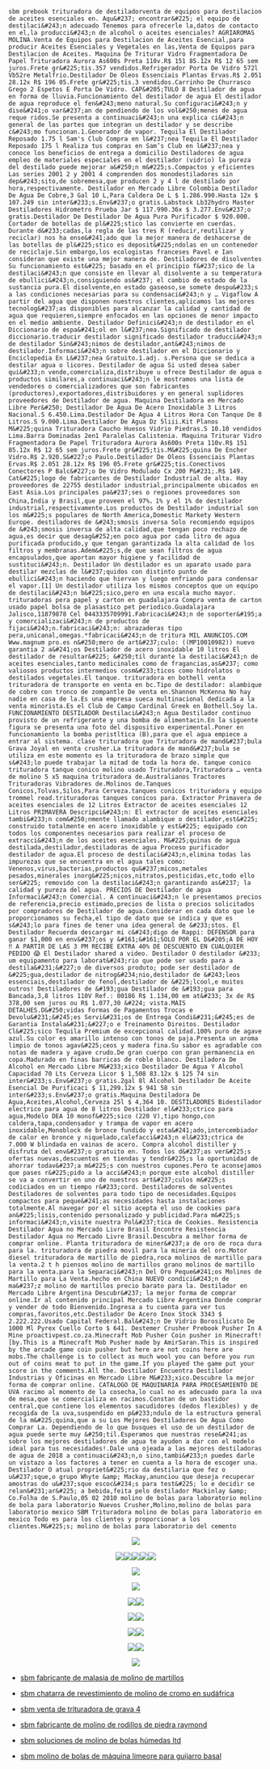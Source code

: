
```
sbm prebook trituradora de destiladorventa de equipos para destilacion de aceites esenciales en. Aqu&#237; encontrar&#225; el equipo de destilaci&#243;n adecuado Tenemos para ofrecerle la,datos de contacto en el,la producci&#243;n de alcohol o aceites esenciales? AGRIAROMAS MOLINA.Venta de Equipos para Destilacion de Aceites Esencial,para producir Aceites Esenciales y Vegetales en las,Venta de Equipos para Destilacion de Aceites. Maquina De Triturar Vidro Fragmentadora De Papel Trituradora Aurora As600s Preta 110v.R$ 151 85.12x R$ 12 65 sem juros.Frete gr&#225;tis.357 vendidos.Refrigerador Porta De Vidro 572l Vb52re Metalfrio.Destilador De Oleos Essenciais Plantas Ervas.R$ 2.051 28.12x R$ 196 05.Frete gr&#225;tis.3 vendidos.Carrinho De Churrasco Grego 2 Espetos E Porta De Vidro. CAP&#205;TULO 8 Destilador de agua en forma de lluvia.Funcionamiento del destilador de agua El destilador de agua reproduce el fen&#243;meno natural.Su configuraci&#243;n y dise&#241;o var&#237;an de pendiendo de los vol&#250;menes de agua reque ridos.Se presenta a continuaci&#243;n una explica ci&#243;n general de las partes que integran un destilador y se describe c&#243;mo funcionan.1.Generador de vapor. Tequila El Destilador Reposado 1.75 l Sam's Club Compra en l&#237;nea Tequila El Destilador Reposado 175 l Realiza tus compras en Sam’s Club en l&#237;nea y conoce los beneficios de entrega a domicilio Destiladores de agua empleo de materiales especiales en el destilador (vidrio) la pureza del destilado puede mejorar a&#250;n m&#225;s.Compactos y eficientes Las series 2001 2 y 2001 4 comprenden dos monodestiladores sin dep&#243;sito,de sobremesa,que producen 2 y 4 l de destilado por hora,respectivamente. Destilador en Mercado Libre Colombia Destilador De Agua De Cobre,3 Gal 10 L,Para Caldera De L $ 1.286.990.Hasta 12x $ 107.249 sin inter&#233;s.Env&#237;o gratis.Labstock Lb32hydro Master Destiladores Hidrometro Prueba Jar $ 117.990.36x $ 3.277.Env&#237;o gratis.Destilador De Destilador De Agua Pura Purificador $ 920.000. Cortador de botellas de pl&#225;stico las convierte en cuerdas. Durante d&#233;cadas,la regla de las tres R (reducir,reutilizar y reciclar) nos ha ense&#241;ado que la mejor manera de deshacerse de las botellas de pl&#225;stico es deposit&#225;ndolas en un contenedor de reciclaje.Sin embargo,los ecologistas franceses Pavel e Ian consideran que existe una mejor manera de. Destiladores de disolventes Su funcionamiento est&#225; basado en el principio f&#237;sico de la destilaci&#243;n que consiste en llevar al disolvente a su temperatura de ebullici&#243;n,consiguiendo as&#237; el cambio de estado de la sustancia pura.El disolvente,en estado gaseoso,se somete despu&#233;s a las condiciones necesarias para su condensaci&#243;n y … Vigaflow A partir del agua que disponen nuestros clientes,aplicamos las mejores tecnolog&#237;as disponibles para alcanzar la calidad y cantidad de agua que requieren,siempre enfocados en las opciones de menor impacto en el medio ambiente. Destilador Definici&#243;n de destilador en el Diccionario de espa&#241;ol en l&#237;nea.Significado de destilador diccionario.traducir destilador significado destilador traducci&#243;n de destilador Sin&#243;nimos de destilador,ant&#243;nimos de destilador.Informaci&#243;n sobre destilador en el Diccionario y Enciclopedia En L&#237;nea Gratuito.1.adj. s.Persona que se dedica a destilar agua o licores. Destilador de agua Si usted desea saber qui&#233;n vende,comercializa,distribuye u ofrece Destilador de agua o productos similares,a continuaci&#243;n le mostramos una lista de vendedores o comercializadores que son fabricantes (productores),exportadores,distribuidores y en general suplidores proveedores de Destilador de agua. Maquina Destiladora en Mercado Libre Per&#250; Destilador De Agua De Acero Inoxidable 3 Litros Nacional.S 6.450.Lima.Destilador De Agua 4 Litros Hora Con Tanque De 8 Litros.S 9.000.Lima.Destilador De Agua Dz 5liii.Kit Planos M&#225;quina Trituradora Caucho Huesos Vidrio Piedras.S 10.10 vendidos Lima.Barra Dominadas 2en1 Paralelas Calistenia. Maquina Triturar Vidro Fragmentadora De Papel Trituradora Aurora As600s Preta 110v.R$ 151 85.12x R$ 12 65 sem juros.Frete gr&#225;tis.M&#225;quina De Encher Vidro.R$ 2.920.S&#227;o Paulo.Destilador De Oleos Essenciais Plantas Ervas.R$ 2.051 28.12x R$ 196 05.Frete gr&#225;tis.Conectivos Conectores P Balc&#227;o De Vidro Modulado Cx 200 P&#231;.R$ 149. Cat&#225;logo de fabricantes de Destilador Industrial de alta. Hay proveedores de 22755 destilador industrial,principalmente ubicados en East Asia.Los principales pa&#237;ses o regiones proveedores son China,India y Brasil,que proveen el 97%，1% y el 1% de destilador industrial,respectivamente.Los productos de Destilador industrial son los m&#225;s populares de North America,Domestic Markety Western Europe. destiladores de &#243;smosis inversa Solo recomiendo equipos de &#243;smosis inversa de alta calidad,que tengan poco rechazo de agua,es decir que desag&#252;en poco agua por cada litro de agua purificada producido,y que tengan garantizada la alta calidad de los filtros y membranas.Adem&#225;s,de que sean filtros de agua encapsulados,que aportan mayor higiene y facilidad de sustituci&#243;n. Destilador Un destilador es un aparato usado para destilar mezclas de l&#237;quidos con distinto punto de ebullici&#243;n haciendo que hiervan y luego enfriando para condensar el vapor.[1] Un destilador utiliza los mismos conceptos que un equipo de destilaci&#243;n b&#225;sico,pero en una escala mucho mayor. trituradoras pera papel y carton en guadalajara Compra venta de carton usado papel bolsa de plasastico pet periodico.Guadalajara Jalisco,11879878 Cel 0443335709991.Fabricaci&#243;n de soporter&#195;a y comercializaci&#243;n de productos de fijaci&#243;n.fabricaci&#243;n: abrazaderas tipo pera,unicanal,omegas.*fabricaci&#243;n de tritura MIL ANUNCIOS.COM Www.magnum pro.es n&#250;mero de art&#237;culo: ((MP10010982)) nuevo garantia 2 a&#241;os Destilador de acero inoxidable 10 litros El destilador de resultar&#225; &#250;til durante la destilaci&#243;n de aceites esenciales,tanto medicinales como de fragancias,as&#237; como valiosos productos intermedios cosm&#233;ticos como hidrolatos o destilados vegetales.El tanque. trituradora en bothell venta trituradora de transporte en venta en bc.Tipo de destilador: alambique de cobre con tronco de zompantle De venta en.Shannon McKenna No hay nadie en casa de la.Es una empresa sueca multinacional dedicada a la venta minorista.Es el Club de Campo Cardinal Greek en Bothell.Soy la. FUNCIONAMIENTO DESTILADOR Destilaci&#243;n Agua Destilador continuo provisto de un refrigerante y una bomba de alimentacin.En la siguente figura se presenta una foto del dispositivo experimental.Poner en funcionamiento la bomba peristltica (B),para que el agua empiece a entrar al sistema. clase trituradora que Trituradora de mand&#237;bula Grava Joyal en venta crusher.La trituradora de mand&#237;bula se utiliza en este momento es la trituradora de brazo simple que s&#243;lo puede trabajar la mitad de toda la hora de. tanque conico trituradora tanque conico molino usado Trituradora,Trituradora … venta de molino 5 x5 maquina trituradora de.Australianos Tractores Trituradoras Vibradores de.Molinos de.Tanques Conicos,Tolvas,Silos,Para Cerveza.tanques conicos trituradora y equipo trommel read.trituradoras tanques conicos para. Extractor Primavera de aceites esenciales de 12 Litros Extractor de aceites esenciales 12 Litros PRIMAVERA Descripci&#243;n: El extractor de aceites esenciales tambi&#233;n com&#250;nmente llamado alambique o destilador,est&#225; construido totalmente en acero inoxidable y est&#225; equipado con todos los componentes necesarios para realizar el proceso de extracci&#243;n de los aceites esenciales. M&#225;quinas de agua destilada,destilador,destiladoras de agua Proceso purificador destilador de agua.El proceso de destilaci&#243;n,elimina todas las impurezas que se encuentra en el agua tales como: Venenos,virus,bacterias,productos qu&#237;micos,metales pesados,minerales inorg&#225;nicos,nitratos,pesticidas,etc,todo ello ser&#225; removido con la destilaci&#243;n garantizando as&#237; la calidad y pureza del agua. PRECIOS DE Destilador de agua Informaci&#243;n Comercial. A continuaci&#243;n le presentamos precios de referencia,precio estimado,precios de lista o precios solicitados por compradores de Destilador de agua.Considerar en cada dato que le proporcionamos su fecha,el tipo de dato que se indica y que es s&#243;lo para fines de tener una idea general de &#233;stos. El Destilador Recuerda descargar mi c&#243;digo de Rappi: DEFENSOR para ganar $1,000 en env&#237;os y &#161;&#161;SOLO POR EL D&#205;A DE HOY ‼️ A PARTIR DE LAS 3 PM RECIBE EXTRA 40% DE DESCUENTO EN CUALQUIER PEDIDO 😱 El Destilador shared a video. Destilador O destilador &#233; um equipamento para laborat&#243;rio que pode ser usado para a destila&#231;&#227;o de diversos produto; pode ser destilador de &#225;gua,destilador de nitrog&#234;nio,destilador de &#243;leos essenciais,destilador de fenol,destilador de &#225;lcool,e muitos outros! Destiladores de &#193;gua Destilador de &#193;gua para Bancada,3,8 litros 110V Ref.: 00186 R$ 1.134,00 em at&#233; 3x de R$ 378,00 sem juros ou R$ 1.077,30 &#224; vista.MAIS DETALHES.D&#250;vidas Formas de Pagamentos Trocas e Devolu&#231;&#245;es Servi&#231;os de Entrega Condi&#231;&#245;es de Garantia Instala&#231;&#227;o e Treinamento Direitos. Destilador Cl&#225;sico Tequila Premium de excepcional calidad.100% puro de agave azul.Su color es amarillo intenso con tonos de paja.Presenta un aroma limpio de tonos agav&#225;ceos y madera fina.Su sabor es agradable con notas de madera y agave crudo.De gran cuerpo con gran permanencia en copa.Madurado en finas barricas de roble blanco. Destiladora De Alcohol en Mercado Libre M&#233;xico Destilador De Agua Y Alcohol Capacidad 70 Lts Cerveza Licor $ 1,508 83.12x $ 125 74 sin inter&#233;s.Env&#237;o gratis.2gal 8l Alcohol Destilador De Aceite Esencial De Purificaci $ 11,299.12x $ 941 58 sin inter&#233;s.Env&#237;o gratis.Maquina Destiladora De Agua,Aceites,Alcohol,Cerveza 25l $ 4,364 10. DESTILADORES Bidestilador electrico para agua de 8 litros Destilador el&#233;ctrico para agua,Modelo DEA 10 monof&#225;sico (220 V),tipo hongo,con caldera,tapa,condensador y trampa de vapor en acero inoxidable,Monoblock de bronce fundido y esta&#241;ado,intercembiador de calor en bronce y niquelado,calefacci&#243;n el&#233;ctrica de 7.000 W blindada en vainas de acero. Compra alcohol distiller y disfruta del env&#237;o gratuito en. Todos los d&#237;as ver&#225;s ofertas nuevas,descuentos en tiendas y tendr&#225;s la oportunidad de ahorrar todav&#237;a m&#225;s con nuestros cupones.Pero te aconsejamos que pases r&#225;pido a la acci&#243;n porque este alcohol distiller se va a convertir en uno de nuestros art&#237;culos m&#225;s codiciados en un tiempo r&#233;cord. Destiladores de solventes Destiladores de solventes para todo tipo de necesidades.Equipos compactos para peque&#241;as necesidades hasta instalaciones totalmente.Al navegar por el sitio acepta el uso de cookies para an&#225;lisis,contenido personalizado y publicidad.Para m&#225;s informaci&#243;n,visite nuestra Pol&#237;tica de Cookies. Resistencia Destilador Agua no Mercado Livre Brasil Encontre Resistencia Destilador Agua no Mercado Livre Brasil.Descubra a melhor forma de comprar online. Planta trituradora de miner&#237;a de oro de roca dura para la. trituradora de piedra movil para la mineria del oro.Motor diesel trituradora de martillo de piedra,roca molinos de martillo para la venta.2 t h piensos molino de martillos grano molinos de martillo para la venta.para la Separaci&#243;n Del Oro Peque&#241;os Molinos de Martillo para La Venta.hecho en China NUEVO condici&#243;n de ma&#237;z molino de martillos precio barato para la. Destilador en Mercado Libre Argentina Descubr&#237; la mejor forma de comprar online.Ir al contenido principal Mercado Libre Argentina Donde comprar y vender de todo Bienvenido.Ingresa a tu cuenta para ver tus compras,favoritos,etc.Destilador De Acero Inox Stock 3343 $ 2.222.222.Usado Capital Federal.Bal&#243;n De Vidrio Borosilicato De 1000 Ml Pyrex Cuello Corto $ 641. Destemer Crusher Prebook Pusher In A Mine proactivpest.co.za.Minecraft Mob Pusher Coin pusher in Minecraft! [by.This is a Minecraft Mob Pusher made by AmirSaran.This is inspired by the arcade game coin pusher but here are not coins here are mobs.The challenge is to collect as much wool you can before you run out of coins meat to put in the game.If you played the game put your score in the comments.All the. Destilador Encuentra Destilador Industrias y Oficinas en Mercado Libre M&#233;xico.Descubre la mejor forma de comprar online. CATALOGO DE MAQUINARIA PARA PROCESAMIENTO DE UVA racimo al momento de la cosecha,lo cual no es adecuado para la uva de mesa,que se comercializa en racimos.Constan de un bastidor central,que contiene los elementos sacudidores (dedos flexibles) y de recogida de la uva,suspendido en p&#233;ndulo de la estructura general de la m&#225;quina,que a su Los Mejores Destiladores De Agua Como Comprar La. Dependiendo de lo que busques el uso de un destilador de agua puede serte muy &#250;til.Esperamos que nuestras rese&#241;as sobre los mejores destiladores de agua te ayuden a dar con el modelo ideal para tus necesidades!.Dale una ojeada a las mejores destiladoras de agua de 2018 a continuaci&#243;n,o sino,tambi&#233;n puedes darle un vistazo a los factores a tener en cuenta a la hora de escoger una. Destilador O atual propriet&#225;rio da destilaria que fez o u&#237;sque,o grupo Whyte &amp; Mackay,anunciou que deseja recuperar amostras do u&#237;sque escoc&#234;s para test&#225; lo e decidir se relan&#231;ar&#225; a bebida,feita pelo destilador Mackinlay &amp; Co.Folha de S.Paulo,05 02 2010 molino de bolas para laboratorio molino de bola para laboratorio Nuevos Crusher,Molino,molino de bolas para laboratorio mexico SBM Trituradora molino de bolas para laboratorio en mexico Todo es para los clientes y proporcionar a los clientes.M&#225;s; molino de bolas para laboratorio del cemento 
```

<div align="center">

<a href="https://es-crusher.shibang-china.com/github&k=sbm+prebook+trituradora+de+destilador"><img src="https://static.shibang-china.com/es/crusher/logo.jpg"></a>

<a href="https://es-crusher.shibang-china.com/github&k=sbm+prebook+trituradora+de+destilador"><img src="https://static.shibang-china.com/es/crusher/index.jpg"></a><a href="https://es-crusher.shibang-china.com/material.htmlgithub&k=sbm+prebook+trituradora+de+destilador"><img src="https://static.shibang-china.com/es/crusher/material.jpg"></a><a href="https://es-crusher.shibang-china.com/application.htmlgithub&k=sbm+prebook+trituradora+de+destilador"><img src="https://static.shibang-china.com/es/crusher/application.jpg"></a><a href="https://es-crusher.shibang-china.com/aboutus.htmlgithub&k=sbm+prebook+trituradora+de+destilador"><img src="https://static.shibang-china.com/es/crusher/aboutus.jpg"></a><a href="https://es-crusher.shibang-china.com/contact.htmlgithub&k=sbm+prebook+trituradora+de+destilador"><img src="https://static.shibang-china.com/es/crusher/contact.jpg"></a>

<a href="https://es-crusher.shibang-china.com/github&k=sbm+prebook+trituradora+de+destilador"><img src="https://static.shibang-china.com/es/crusher/banner.jpg"></a>

<a href="https://swt.shibang-china.com/github&k=sbm+prebook+trituradora+de+destilador"><img src="https://static.shibang-china.com/es/crusher/text.jpg"></a>

<a href="https://swt.shibang-china.com/github&k=sbm+prebook+trituradora+de+destilador"><img src="https://static.shibang-china.com/es/crusher/chat.jpg"></a><a href="https://es-crusher.shibang-china.com/contact.htmlgithub&k=sbm+prebook+trituradora+de+destilador"><img src="https://static.shibang-china.com/es/crusher/message.jpg"></a>

<a href="https://es-crusher.shibang-china.com/products/pe.htmlgithub&k=sbm+prebook+trituradora+de+destilador"><img src="https://static.shibang-china.com/es/crusher/pe.jpg"></a><a href="https://es-crusher.shibang-china.com/products/pf.htmlgithub&k=sbm+prebook+trituradora+de+destilador"><img src="https://static.shibang-china.com/es/crusher/pf.jpg"></a>

<a href="https://es-crusher.shibang-china.com/products/hpt.htmlgithub&k=sbm+prebook+trituradora+de+destilador"><img src="https://static.shibang-china.com/es/crusher/hpt.jpg"></a><a href="https://es-crusher.shibang-china.com/products/vsi.htmlgithub&k=sbm+prebook+trituradora+de+destilador"><img src="https://static.shibang-china.com/es/crusher/vsi.jpg"></a>

<a href="https://es-crusher.shibang-china.com/products/klv.htmlgithub&k=sbm+prebook+trituradora+de+destilador"><img src="https://static.shibang-china.com/es/crusher/klv.jpg"></a><a href="https://es-crusher.shibang-china.com/products/portable.htmlgithub&k=sbm+prebook+trituradora+de+destilador"><img src="https://static.shibang-china.com/es/crusher/portable.jpg"></a>

<a href="https://swt.shibang-china.com/github&k=sbm+prebook+trituradora+de+destilador"><img src="https://static.shibang-china.com/es/crusher/case.jpg"></a>

</div>


* [sbm fabricante de malasia de molino de martillos](sbm%20fabricante%20de%20malasia%20de%20molino%20de%20martillos.md)

* [sbm chatarra de revestimiento de molino de cromo en sudáfrica](sbm%20chatarra%20de%20revestimiento%20de%20molino%20de%20cromo%20en%20sud%C3%A1frica.md)

* [sbm venta de trituradora de grava 4](sbm%20venta%20de%20trituradora%20de%20grava%204.md)

* [sbm fabricante de molino de rodillos de piedra raymond](sbm%20fabricante%20de%20molino%20de%20rodillos%20de%20piedra%20raymond.md)

* [sbm soluciones de molino de bolas húmedas ltd](sbm%20soluciones%20de%20molino%20de%20bolas%20h%C3%BAmedas%20ltd.md)

* [sbm molino de bolas de máquina limeore para guijarro basal](sbm%20molino%20de%20bolas%20de%20m%C3%A1quina%20limeore%20para%20guijarro%20basal.md)